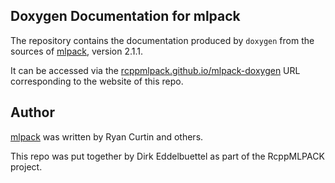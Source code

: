 
## Doxygen Documentation for mlpack

The repository contains the documentation produced by `doxygen` from the
sources of [mlpack](https://github.com/mlpack/mlpack), version 2.1.1.

It can be accessed via the
[rcppmlpack.github.io/mlpack-doxygen](https://rcppmlpack.github.io/mlpack-doxygen/)
URL corresponding to the website of this repo.

## Author

[mlpack](https://github.com/mlpack/mlpack) was written by Ryan Curtin and
others.

This repo was put together by Dirk Eddelbuettel as part of the RcppMLPACK project.
